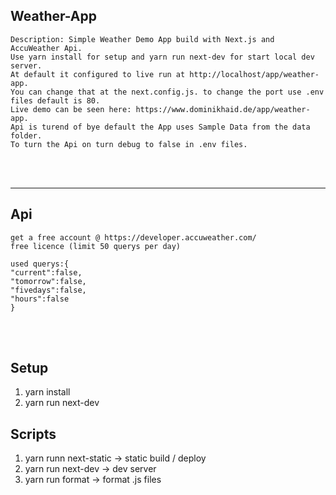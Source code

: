 ## Weather-App

```
Description: Simple Weather Demo App build with Next.js and AccuWeather Api.
Use yarn install for setup and yarn run next-dev for start local dev server.
At default it configured to live run at http://localhost/app/weather-app.
You can change that at the next.config.js. to change the port use .env files default is 80.
Live demo can be seen here: https://www.dominikhaid.de/app/weather-app.
Api is turend of bye default the App uses Sample Data from the data folder.
To turn the Api on turn debug to false in .env files.
```

<br/>
<br/>

---

## Api

```
get a free account @ https://developer.accuweather.com/
free licence (limit 50 querys per day)

used querys:{
"current":false,
"tomorrow":false,
"fivedays":false,
"hours":false
}
```

<br/>
<br/>

## Setup

1. yarn install
2. yarn run next-dev

## Scripts

1.  yarn runn next-static -> static build / deploy
2.  yarn run next-dev -> dev server
3.  yarn run format -> format .js files
